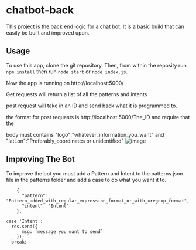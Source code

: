 # chatbot-back
This project is the back end logic for a chat bot. It is a basic build that can easily be built and improved upon.

## Usage
To use this app, clone the git repository. Then, from within the reposity run ```npm install``` then run ```node start``` or ```node index.js```.

Now the app is running on http://localhost:5000/

Get requests will return a list of all the patterns and intents

post request will take in an ID and send back what it is programmed to.

the format for post requests is http://localhost:5000/The_ID and require that the 

body must contains "logo":"whatever_information_you_want" and "latLon":"Preferably_coordinates or unidentified"
![image](https://user-images.githubusercontent.com/71030500/127406617-753c2dfe-499b-44b8-96b3-f091a918cd0d.png)


## Improving The Bot
To improve the bot you must add a Pattern and Intent to the patterns.json file in the patterns folder and add a case to do what you want it to.
```
    {
      "pattern": "Pattern_added_with_regular_expression_format_or_with_xregexp_format",
      "intent": "Intent"
    },
```
```
case 'Intent':
  res.send({
      msg: `message you want to send`
    });
  break;
```
